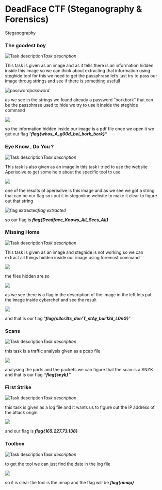 
# DeadFace CTF (Steganography & Forensics)

Steganography

### The goodest boy

![Task description](https://cdn-images-1.medium.com/max/2000/1*ZK7QiDzr7KEuPQGG_1e0tA.png)*Task description*

This task is given as an image and as it tells there is an information hidden inside this image so we can think about extracting that information using steghide tool for this we need to get the passphrase let’s just try to pass our image throug strings and see if there is something usefull

![password](https://cdn-images-1.medium.com/max/2000/1*i3aI6bjsRAItoXKPgjmmbg.png)*password*

as we see in the strings we found already a password “borkbork” that can be the passphrase used to hide we try to use it inside the steghide command

![](https://cdn-images-1.medium.com/max/2000/1*GmO-PBxm_i2fOznWHcSPBA.png)

so the information hidden inside our image is a pdf file once we open it we get out flag “***flag{whos_A_g00d_boi_bork_bork}”***

### Eye Know , Do You ?

![Task description](https://cdn-images-1.medium.com/max/2000/1*r_VQN_0rmMaeNYLaIBKxBg.png)*Task description*

This task is also given as an image in this task i tried to use the website Aperisolve to get some help about the specific tool to use

![](https://cdn-images-1.medium.com/max/2106/1*U-MCUMQpwnKkx4nll0uaPg.png)

one of the results of aperisolve is this image and as we see we got a string that can be our flag so i put it in stegonline website to make it clear to figure out that string

![flag extracted](https://cdn-images-1.medium.com/max/2000/1*iiSuTDCGl4dqGNlL46uFkw.png)*flag extracted*

so our flag is ***flag{Deadface_Knows_All_Sees_All}***

### **Missing Home**

![Task description](https://cdn-images-1.medium.com/max/2000/1*8A9OFTdlbw94uKQcheOYZg.png)*Task description*

This task is given as an image and steghide is not working so we can extract all things hidden inside our image using foremost command

![](https://cdn-images-1.medium.com/max/2000/1*89wqEQMjJcOkhkUUQJKtDA.png)

the files hidden are so

![](https://cdn-images-1.medium.com/max/2296/1*EGtpeS550pWOwgtJgk0tKw.png)

as we see there is a flag in the description of the image in the left lets put the image inside cyberchef and see the result

![](https://cdn-images-1.medium.com/max/2000/1*Bwu9t0CVEEi44O7gYkZwAw.jpeg)

and that is our flag “***flag{s3cr3ts_don’T_stAy_bur13d_L0nG}***”

### **Scans**

![Task description](https://cdn-images-1.medium.com/max/2000/1*DvKGUhVFI4KnIUgWrCmjLg.png)*Task description*

this task is a traffic analysis given as a pcap file

![](https://cdn-images-1.medium.com/max/2732/1*ssqZIcjs7oW6q6sjJG5dZw.png)

analysing the ports and the packets we can figure that the scan is a SNYK and that is our flag ***“flag{snyk}”***

### **First Strike**

![Task description](https://cdn-images-1.medium.com/max/2000/1*OnC6XuAs-8su1VSBnaLhBQ.png)*Task description*

this task is given as a log file and it wants us to figure out the IP address of the attack origin

![](https://cdn-images-1.medium.com/max/2660/1*C4WIIGAhZBtfF9WAjQeyIw.png)

and our flag is ***flag{165.227.73.138}***

### Toolbox

![Task description](https://cdn-images-1.medium.com/max/2000/1*qZ27wdwmG0KVnzIPDMhRpg.png)*Task description*

to get the tool we can just find the date in the log file

![](https://cdn-images-1.medium.com/max/2552/1*jzAWxI6KbwIwZA5FYZFkiw.png)

so it is clear the tool is the nmap and the flag will be ***flag{nmap}***
